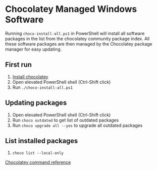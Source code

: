 # Chocolatey Managed Windows Software

Running `choco-install-all.ps1` in PowerShell will install all software packages in the list from the chocolatey community package index. All these software packages are then managed by the Chocolatey package manager for easy updating.

## First run

1. [Install chocolatey](https://chocolatey.org/install)
1. Open elevated PowerShell shell (Ctrl-Shift click)
1. Run `./choco-install-all.ps1`

## Updating packages

1. Open elevated PowerShell shell (Ctrl-Shift click)
1. Run `choco outdated` to get list of outdated packages
1. Run `choco upgrade all --yes` to upgrade all outdated packages

## List installed packages

1. `choco list --local-only`

[Chocolatey command reference](https://chocolatey.org/docs/commands-reference)

